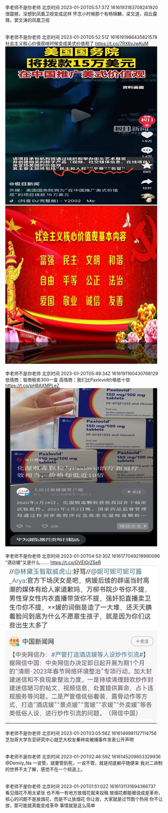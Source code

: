李老师不是你老师 北京时间 2023-01-20T05:57:37Z 1616193183708241920<br>很震撼，没想到凤凰卫视变成这样
怀念小时候那个有杨锦麟，梁文道，闾丘露薇，窦文涛的凤凰卫视<br><br><br>李老师不是你老师 北京时间 2023-01-20T05:52:51Z 1616191986435821578<br>社会主义核心价值观啥时候变成美式价值观了 https://t.co/7RX6vJwKuM<br><img src='/temp/image/2023/y-Month-1/1616191986435821578_0.jpg' width='480' height='500'><img src='/temp/image/2023/y-Month-1/1616191986435821578_1.jpg' width='480' height='500'><br><br>李老师不是你老师 北京时间 2023-01-20T05:49:34Z 1616191160430768129<br>低情商：智商税卖300一盒
高情商：我们比Paxlovid价格低十倍 https://t.co/pH8AXMPLeZ<br><img src='/temp/image/2023/y-Month-1/1616191160430768129_0.jpg' width='480' height='500'><br><br>李老师不是你老师 北京时间 2023-01-20T04:53:30Z 1616177049218990096<br>“酒店媛”又是什么....... https://t.co/GVElOrZSeR<br><img src='/temp/image/2023/y-Month-1/1616177049218990096_0.jpg' width='480' height='500'><br><br>李老师不是你老师 北京时间 2023-01-20T03:05:56Z 1616149981127114756<br>芝加哥大学东亚研究中心就芝大校友秦梓奕被捕事件发表公开声明<br><br><br>李老师不是你老师 北京时间 2023-01-20T02:46:59Z 1616145209653329936<br>@Demiiy_Na 一说管，就要管到死，一说不管，就是彻底躺平随便来
我对二进制的世界不太了解，感觉不在一个频道上。<br><br><br>李老师不是你老师 北京时间 2023-01-20T01:51:02Z 1616131131694366737<br>看见烟花不用太紧张
也不用一有地方放烟花就来投稿
放烟花都能被说成是革命，核心的问题不是放烟花，而是不让放烟花
你让放，大家就是过节图个热闹
你不让放，那可能就真能变成革命
事情就是这么简单<br><br><br>